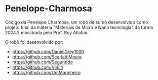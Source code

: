 # Penelope-Charmosa

Código da Penelope Charmosa, um robô de sumô desenvolvido como projeto final da máteria "Materiais de Micro e Nano tecnologia" da turma 2024.2 ministrada pelo Prof. Ruy Atlafim.

O robô foi desenvolvido por:

- https://github.com/DanielGrey1000
- https://github.com/ScarlattiMoura
- https://github.com/Segunddo
- https://github.com/Vinil4
- https://github.com/UmMarinheiro
